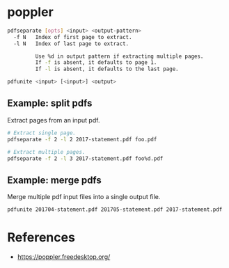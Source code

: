 # poppler

```sh
pdfseparate [opts] <input> <output-pattern>
  -f N   Index of first page to extract.
  -l N   Index of last page to extract.

         Use %d in output pattern if extracting multiple pages.
         If -f is absent, it defaults to page 1.
         If -l is absent, it defaults to the last page.

pdfunite <input> [<input>] <output>
```


## Example: split pdfs

Extract pages from an input pdf.
```sh
# Extract single page.
pdfseparate -f 2 -l 2 2017-statement.pdf foo.pdf

# Extract multiple pages.
pdfseparate -f 2 -l 3 2017-statement.pdf foo%d.pdf
```

## Example: merge pdfs

Merge multiple pdf input files into a single output file.
```sh
pdfunite 201704-statement.pdf 201705-statement.pdf 2017-statement.pdf
```

# References
* https://poppler.freedesktop.org/
